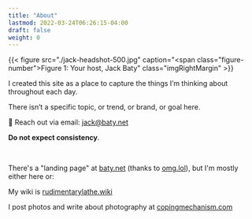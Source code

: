```yaml
---
title: "About"
lastmod: 2022-03-24T06:26:15-04:00
draft: false
weight: 0
---
```


{{< figure src="./jack-headshot-500.jpg" caption="<span class=\"figure-number\">Figure 1: </span>Your host, Jack Baty" class="imgRightMargin" >}}

I created this site as a place to capture the things I’m thinking about throughout each day.

There isn’t a specific topic, or trend, or brand, or goal here.

💌 Reach out via email: [jack@baty.net](mailto:jack@baty.net)

**Do not expect consistency**.

<br clear="all">

There's a "landing page" at [baty.net](https://www.baty.net/) (thanks to [omg.lol](https://omg.lol)), but I'm mostly either here or:

My wiki is [rudimentarylathe.wiki](https://rudimentarylathe.wiki)

I post photos and write about photography at [copingmechanism.com](https://copingmechanism.com/)

[//]: # "Exported with love from a post written in Org mode"
[//]: # "- https://github.com/kaushalmodi/ox-hugo"

